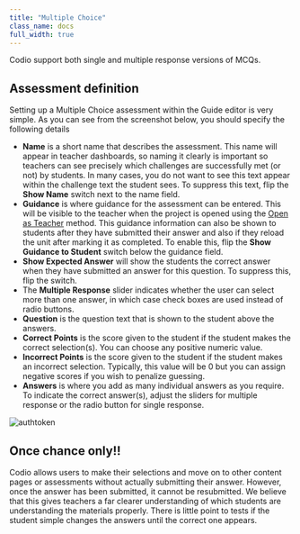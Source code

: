 ```yaml
---
title: "Multiple Choice"
class_name: docs
full_width: true
---
```


Codio support both single and multiple response versions of MCQs.

## Assessment definition
Setting up a Multiple Choice assessment within the Guide editor is very simple. As you can see from the screenshot below, you should specify the following details

- **Name** is a short name that describes the assessment. This name will appear in teacher dashboards, so naming it clearly is important so teachers can see precisely which challenges are successfully met (or not) by students. In many cases, you do not want to see this text appear within the challenge text the student sees. To suppress this text, flip the **Show Name** switch next to the name field.
- **Guidance** is where guidance for the assessment can be entered. This will be visible to the teacher when the project is opened using the [Open as Teacher](/docs/classes/unitmanagement/teachersolutions) method. This guidance information can also be shown to students after they have submitted their answer and also if they reload the unit after marking it as completed. To enable this, flip the **Show Guidance to Student** switch below the guidance field.
- **Show Expected Answer** will show the students the correct answer when they have submitted an answer for this question. To suppress this, flip the switch.
- The **Multiple Response** slider indicates whether the user can select more than one answer, in which case check boxes are used instead of radio buttons.
- **Question** is the question text that is shown to the student above the answers.
- **Correct Points** is the score given to the student if the student makes the correct selection(s). You can choose any positive numeric value.
- **Incorrect Points** is the score given to the student if the student makes an incorrect selection. Typically, this value will be 0 but you can assign negative scores if you wish to penalize guessing.
- **Answers** is where you add as many individual answers as you require. To indicate the correct answer(s), adjust the sliders for multiple response or the radio button for single response.

<img alt="authtoken" src="/img/docs/guides/assessment_mcq.png" class="simple"/>

## Once chance only!!
Codio allows users to make their selections and move on to other content pages or assessments without actually submitting their answer. However, once the answer has been submitted, it cannot be resubmitted. We believe that this gives teachers a far clearer understanding of which students are understanding the materials properly. There is little point to tests if the student simple changes the answers until the correct one appears.



